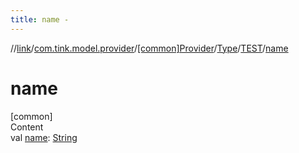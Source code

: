 ```yaml
---
title: name -
---
```

//[link](../../../../index.md)/[com.tink.model.provider](../../../index.md)/[[common]Provider](../../index.md)/[Type](../index.md)/[TEST](index.md)/[name](name.md)



# name  
[common]  
Content  
val [name](name.md): [String](https://kotlinlang.org/api/latest/jvm/stdlib/kotlin/-string/index.html)  



